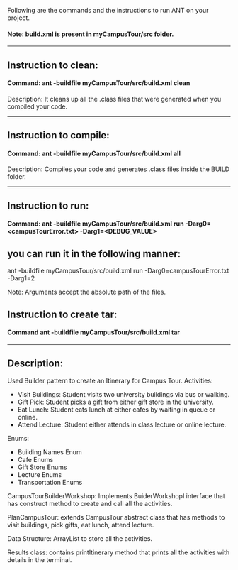 Following are the commands and the instructions to run ANT on your project.
#### Note: build.xml is present in myCampusTour/src folder.

-----------------------------------------------------------------------
## Instruction to clean:

#### Command: ant -buildfile myCampusTour/src/build.xml clean

Description: It cleans up all the .class files that were generated when you
compiled your code.

-----------------------------------------------------------------------
## Instruction to compile:

#### Command: ant -buildfile myCampusTour/src/build.xml all

Description: Compiles your code and generates .class files inside the BUILD folder.

-----------------------------------------------------------------------
## Instruction to run:

#### Command: ant -buildfile myCampusTour/src/build.xml run -Darg0=<campusTourError.txt> -Darg1=<DEBUG_VALUE> 

## you can run it in the following manner:

ant -buildfile myCampusTour/src/build.xml run -Darg0=campusTourError.txt -Darg1=2

Note: Arguments accept the absolute path of the files.

## Instruction to create tar:

#### Command ant -buildfile myCampusTour/src/build.xml tar
-----------------------------------------------------------------------
## Description:
Used Builder pattern to create an Itinerary for Campus Tour.
 Activities:
  - Visit Buildings: Student visits two university buildings via bus or walking.
  - Gift Pick: Student picks a gift from either gift store in the university.
  - Eat Lunch: Student eats lunch at either cafes by waiting in queue or online.
  - Attend Lecture: Student either attends in class lecture or online lecture.

 Enums:
  - Building Names Enum
  - Cafe Enums
  - Gift Store Enums
  - Lecture Enums
  - Transportation Enums
 
 CampusTourBuilderWorkshop: Implements BuiderWorkshopI interface that has construct method to create and call all the activities.

 PlanCampusTour: extends CampusTour abstract class that has methods to visit buildings, pick gifts, eat lunch, attend lecture.

 Data Structure: ArrayList to store all the activities.

 Results class: contains printItinerary method that prints all the activities with details in the terminal.





